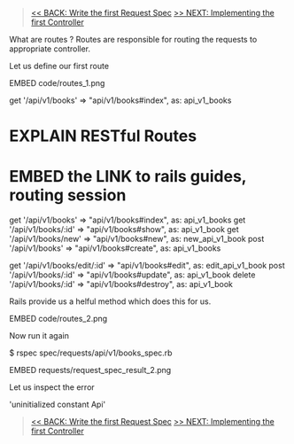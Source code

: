 > [<< BACK: Write the first Request Spec](step-5-write-the-first-request-spec.md)
> [>> NEXT: Implementing the first Controller](step-7-first-controller.md)

What are routes ? Routes are responsible for routing the requests to appropriate controller.

Let us define our first route

EMBED code/routes_1.png

get     '/api/v1/books'           => "api/v1/books#index",    as: api_v1_books

# EXPLAIN RESTful Routes
# EMBED the LINK to rails guides, routing session

get     '/api/v1/books'           => "api/v1/books#index",    as: api_v1_books
  get     '/api/v1/books/:id'       => "api/v1/books#show",     as: api_v1_book
  get     '/api/v1/books/new'       => "api/v1/books#new",      as: new_api_v1_book
  post    '/api/v1/books'           => "api/v1/books#create",   as: api_v1_books

  get     '/api/v1/books/edit/:id'  => "api/v1/books#edit",     as: edit_api_v1_book
  post    '/api/v1/books/:id'       => "api/v1/books#update",   as: api_v1_book
  delete  '/api/v1/books/:id'       => "api/v1/books#destroy",  as: api_v1_book


Rails provide us a helful method which does this for us.

EMBED code/routes_2.png

Now run it again

$ rspec spec/requests/api/v1/books_spec.rb

EMBED requests/request_spec_result_2.png

Let us inspect the error

'uninitialized constant Api'

> [<< BACK: Write the first Request Spec](step-5-write-the-first-request-spec.md)
> [>> NEXT: Implementing the first Controller](step-7-first-controller.md)
